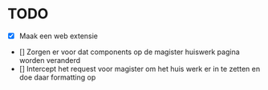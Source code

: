 # TODO 
- [x] Maak een web extensie
- [] Zorgen er voor dat components op de magister huiswerk pagina worden veranderd
- [] Intercept het request voor magister om het huis werk er in te zetten en doe daar formatting op
